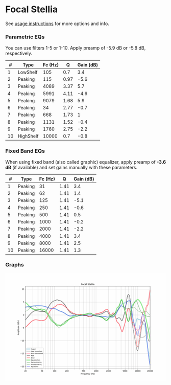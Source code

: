 # Focal Stellia
See [usage instructions](https://github.com/jaakkopasanen/AutoEq#usage) for more options and info.

### Parametric EQs
You can use filters 1-5 or 1-10. Apply preamp of -5.9 dB or -5.8 dB, respectively.

|   # | Type      |   Fc (Hz) |    Q |   Gain (dB) |
|-----|-----------|-----------|------|-------------|
|   1 | LowShelf  |       105 | 0.7  |         3.4 |
|   2 | Peaking   |       115 | 0.97 |        -5.6 |
|   3 | Peaking   |      4089 | 3.37 |         5.7 |
|   4 | Peaking   |      5991 | 4.11 |        -4.6 |
|   5 | Peaking   |      9079 | 1.68 |         5.9 |
|   6 | Peaking   |        34 | 2.77 |        -0.7 |
|   7 | Peaking   |       668 | 1.73 |         1   |
|   8 | Peaking   |      1131 | 1.52 |        -0.4 |
|   9 | Peaking   |      1760 | 2.75 |        -2.2 |
|  10 | HighShelf |     10000 | 0.7  |        -0.8 |

### Fixed Band EQs
When using fixed band (also called graphic) equalizer, apply preamp of **-3.6 dB** (if available) and set gains manually with these parameters.

|   # | Type    |   Fc (Hz) |    Q |   Gain (dB) |
|-----|---------|-----------|------|-------------|
|   1 | Peaking |        31 | 1.41 |         3.4 |
|   2 | Peaking |        62 | 1.41 |         1.4 |
|   3 | Peaking |       125 | 1.41 |        -5.1 |
|   4 | Peaking |       250 | 1.41 |        -0.6 |
|   5 | Peaking |       500 | 1.41 |         0.5 |
|   6 | Peaking |      1000 | 1.41 |        -0.2 |
|   7 | Peaking |      2000 | 1.41 |        -2.2 |
|   8 | Peaking |      4000 | 1.41 |         3.4 |
|   9 | Peaking |      8000 | 1.41 |         2.5 |
|  10 | Peaking |     16000 | 1.41 |         1.3 |

### Graphs
![](./Focal%20Stellia.png)
